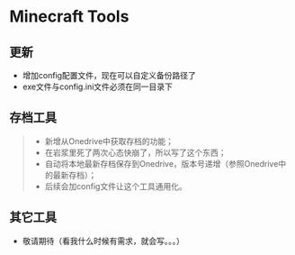 # Minecraft Tools

## 更新
- 增加config配置文件，现在可以自定义备份路径了
- exe文件与config.ini文件必须在同一目录下

## 存档工具
> - 新增从Onedrive中获取存档的功能；
> - 在岩浆里死了两次心态快崩了，所以写了这个东西；
> - 自动将本地最新存档保存到Onedrive，版本号递增（参照Onedrive中的最新存档）；
> - 后续会加config文件让这个工具通用化。

## 其它工具
- 敬请期待（看我什么时候有需求，就会写。。。）